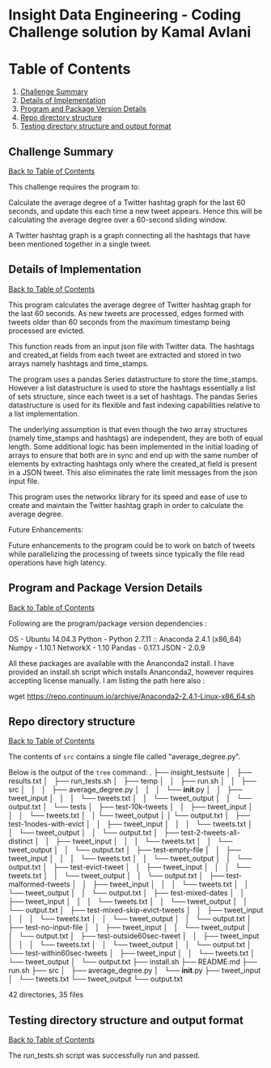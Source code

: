 Insight Data Engineering - Coding Challenge solution by Kamal Avlani
====================================================================

# Table of Contents
1. [Challenge Summary](README.md#challenge-summary)
2. [Details of Implementation](README.md#details-of-implementation)
3. [Program and Package Version Details](README.md#program-and-package-version-details)
4. [Repo directory structure](README.md#repo-directory-structure)
5. [Testing directory structure and output format](README.md#testing-directory-structure-and-output-format)

## Challenge Summary
[Back to Table of Contents](README.md#table-of-contents)

This challenge requires the program to:

Calculate the average degree of a Twitter hashtag graph for the last 60 seconds, and update this each time a new 
tweet appears.  Hence this will be calculating the average degree over a 60-second sliding window.

A Twitter hashtag graph is a graph connecting all the hashtags that have been mentioned together in a single tweet.  

## Details of Implementation
[Back to Table of Contents](README.md#table-of-contents)

This program calculates the average degree of Twitter hashtag graph for the last 60 seconds.
As new tweets are processed, edges formed with tweets older than 60 seconds from the 
maximum timestamp being processed are evicted. 

This function reads from an input json file with Twitter data.
The hashtags and created_at fields from each tweet are extracted and stored in two arrays 
namely hashtags and time_stamps.

The program uses a pandas Series datastructure to store the time_stamps. However a 
list datastructure is used to store the hashtags essentially a list of sets structure,
since each tweet is a set of hashtags.
The pandas Series datastructure is used for its flexible and fast indexing capabilities 
relative to a list implementation. 

The underlying assumption is that even though the two array structures 
(namely time_stamps and hashtags) are independent, they are both of equal length.
Some additional logic has been implemented in the initial loading of arrays to ensure that
both are in sync and end up with the same number of elements by extracting hashtags only
where the created_at field is present in a JSON tweet. 
This also eliminates the rate limit messages from the json input file.

This program uses the networkx library for its speed and ease of use to create and 
maintain the Twitter hashtag graph in order to calculate the average degree.

Future Enhancements:

Future enhancements to the program could be to work on batch of tweets while parallelizing the processing of 
tweets since typically the file read operations have high latency. 

## Program and Package Version Details
[Back to Table of Contents](README.md#table-of-contents)

Following are the program/package version dependencies :

OS - Ubuntu 14.04.3
Python - Python 2.7.11 :: Anaconda 2.4.1 (x86_64)
Numpy - 1.10.1
NetworkX - 1.10
Pandas - 0.17.1
JSON - 2.0.9

All these packages are available with the Ananconda2 install. 
I have provided an install.sh script which installs Ananconda2, however requires accepting license manually. 
I am listing the path here also :

wget https://repo.continuum.io/archive/Anaconda2-2.4.1-Linux-x86_64.sh

## Repo directory structure
[Back to Table of Contents](README.md#table-of-contents)

The contents of `src` contains a single file called "average_degree.py".

Below is the output of the `tree` command:
.
├── insight_testsuite
│   ├── results.txt
│   ├── run_tests.sh
│   ├── temp
│   │   ├── run.sh
│   │   ├── src
│   │   │   ├── average_degree.py
│   │   │   └── __init__.py
│   │   ├── tweet_input
│   │   │   └── tweets.txt
│   │   └── tweet_output
│   │       └── output.txt
│   └── tests
│       ├── test-10k-tweets
│       │   ├── tweet_input
│       │   │   └── tweets.txt
│       │   └── tweet_output
│       │     └── output.txt
│       ├── test-1nodes-with-evict
│       │   ├── tweet_input
│       │   │   └── tweets.txt
│       │   └── tweet_output
│       │       └── output.txt
│       ├── test-2-tweets-all-distinct
│       │   ├── tweet_input
│       │   │   └── tweets.txt
│       │   └── tweet_output
│       │       └── output.txt
│       ├── test-empty-file
│       │   ├── tweet_input
│       │   │   └── tweets.txt
│       │   └── tweet_output
│       │       └── output.txt
│       ├── test-evict-tweet
│       │   ├── tweet_input
│       │   │   └── tweets.txt
│       │   └── tweet_output
│       │       └── output.txt
│       ├── test-malformed-tweets
│       │   ├── tweet_input
│       │   │   └── tweets.txt
│       │   └── tweet_output
│       │       └── output.txt
│       ├── test-mixed-dates
│       │   ├── tweet_input
│       │   │   └── tweets.txt
│       │   └── tweet_output
│       │       └── output.txt
│       ├── test-mixed-skip-evict-tweets
│       │   ├── tweet_input
│       │   │   └── tweets.txt
│       │   └── tweet_output
│       │       └── output.txt
│       ├── test-no-input-file
│       │   ├── tweet_input
│       │   └── tweet_output
│       │       └── output.txt
│       ├── test-outside60sec-tweet
│       │   ├── tweet_input
│       │   │   └── tweets.txt
│       │   └── tweet_output
│       │       └── output.txt
│       └── test-within60sec-tweets
│           ├── tweet_input
│           │   └── tweets.txt
│           └── tweet_output
│               └── output.txt
├── install.sh
├── README.md
├── run.sh
├── src
│   ├── average_degree.py
│   └── __init__.py
├── tweet_input
│   └── tweets.txt
└── tweet_output
└── output.txt

42 directories, 35 files

## Testing directory structure and output format
[Back to Table of Contents](README.md#table-of-contents)

The run_tests.sh script was successfully run and passed.

